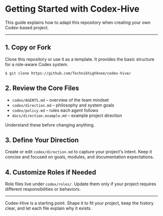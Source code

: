 # Getting Started with Codex-Hive

This guide explains how to adapt this repository when creating your own Codex-based project.

---

## 1. Copy or Fork

Clone this repository or use it as a template. It provides the basic structure for a role-aware Codex system.

```
$ git clone https://github.com/Technikhighknee/codex-hive/
```

## 2. Review the Core Files

- `codex/AGENTS.md` – overview of the team mindset
- `codex/direction.md` – philosophy and system goals
- `codex/policy.md` – rules each agent follows
- `docs/direction.example.md` – example project direction

Understand these before changing anything.

## 3. Define Your Direction

Create or edit `codex/direction.md` to capture your project's intent. Keep it concise and focused on goals, modules, and documentation expectations.

## 4. Customize Roles if Needed

Role files live under `codex/roles/`. Update them only if your project requires different responsibilities or behaviors.

---

Codex-Hive is a starting point. Shape it to fit your project, keep the history clear, and let each file explain why it exists.
